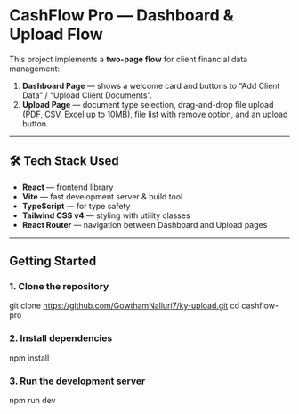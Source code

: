 # CashFlow Pro — Dashboard & Upload Flow

This project implements a **two-page flow** for client financial data management:

1. **Dashboard Page** — shows a welcome card and buttons to “Add Client Data” / “Upload Client Documents”.
2. **Upload Page** — document type selection, drag-and-drop file upload (PDF, CSV, Excel up to 10MB), file list with remove option, and an upload button.

---

## 🛠 Tech Stack Used
- **React** — frontend library
- **Vite** — fast development server & build tool
- **TypeScript** — for type safety
- **Tailwind CSS v4** — styling with utility classes
- **React Router** — navigation between Dashboard and Upload pages

---

## Getting Started

### 1. Clone the repository
git clone https://github.com/GowthamNalluri7/ky-upload.git
cd cashflow-pro

### 2. Install dependencies
npm install

### 3. Run the development server
npm run dev
